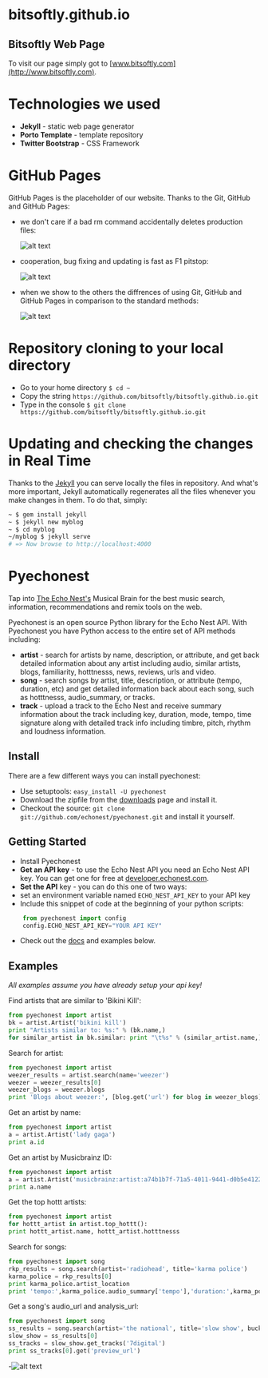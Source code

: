 bitsoftly.github.io
===================

**Bitsoftly Web Page**
------------------
To visit our page simply got to [www.bitsoftly.com](http://www.bitsoftly.com).

# Technologies we used

* **Jekyll** - static web page generator
* **Porto Template** - template repository
* **Twitter Bootstrap** - CSS Framework

# GitHub Pages

GitHub Pages is the placeholder of our website.
Thanks to the Git, GitHub and GitHub Pages:

- we don't care if a bad rm command accidentally deletes production files:
 
  ![alt text](http://i.imgur.com/Gf03RPe.gif "we don't care if a bad rm command accidentally deletes production files")

- cooperation, bug fixing and updating is fast as F1 pitstop:
 
  ![alt text](http://i.imgur.com/BPKQ2hX.gif "cooperation, bug fixing and updating is fast as F1 pitstop")

- when we show to the others the diffrences of using Git, GitHub and GitHub Pages in comparison to the standard methods:
 
  ![alt text](http://i.imgur.com/wD7lRWR.gif "when we show to the others the diffrences of using Git, GitHub and GitHub Pages in comparison to the standard methods")


# Repository cloning to your local directory

* Go to your home directory `$ cd ~`
* Copy the string `https://github.com/bitsoftly/bitsoftly.github.io.git`
* Type in the console `$ git clone https://github.com/bitsoftly/bitsoftly.github.io.git`

# Updating and checking the changes in Real Time

Thanks to the [Jekyll](http://jekyllrb.com/) you can serve locally the files in repository. And what's more important, Jekyll automatically regenerates all the files whenever you make changes in them.
To do that, simply:
```bash
~ $ gem install jekyll
~ $ jekyll new myblog
~ $ cd myblog
~/myblog $ jekyll serve
# => Now browse to http://localhost:4000
```


# Pyechonest

Tap into [The Echo Nest's](http://the.echonest.com/) Musical Brain for the best music search, information, recommendations and remix tools on the web.

Pyechonest is an open source Python library for the Echo Nest API.  With Pyechonest you have Python access to the entire set of API methods including:

* **artist** - search for artists by name, description, or attribute, and get back detailed information about any artist including audio, similar artists, blogs, familiarity, hotttnesss, news, reviews, urls and video.
* **song** - search songs by artist, title, description, or attribute (tempo, duration, etc) and get detailed information back about each song, such as hotttnesss, audio_summary, or tracks.
* **track** - upload a track to the Echo Nest and receive summary information about the track including key, duration, mode, tempo, time signature along with detailed track info including timbre, pitch, rhythm and loudness information.

## Install
There are a few different ways you can install pyechonest:

* Use setuptools: `easy_install -U pyechonest`
* Download the zipfile from the [downloads](https://github.com/echonest/pyechonest/archives/master) page and install it. 
* Checkout the source: `git clone git://github.com/echonest/pyechonest.git` and install it yourself.
   
## Getting Started
* Install Pyechonest
* **Get an API key** - to use the Echo Nest API you need an Echo Nest API key.  You can get one for free at [developer.echonest.com](http://developer.echonest.com).
* **Set the API** key - you can do this one of two ways:
* set an environment variable named `ECHO_NEST_API_KEY` to your API key
* Include this snippet of code at the beginning of your python scripts:

```python
    from pyechonest import config
    config.ECHO_NEST_API_KEY="YOUR API KEY"
```

* Check out the [docs](http://echonest.github.com/pyechonest/) and examples below.

## Examples
*All examples assume you have already setup your api key!*

Find artists that are similar to 'Bikini Kill':

```python
from pyechonest import artist
bk = artist.Artist('bikini kill')
print "Artists similar to: %s:" % (bk.name,)
for similar_artist in bk.similar: print "\t%s" % (similar_artist.name,)
```

Search for artist:
```python
from pyechonest import artist
weezer_results = artist.search(name='weezer')
weezer = weezer_results[0]
weezer_blogs = weezer.blogs
print 'Blogs about weezer:', [blog.get('url') for blog in weezer_blogs]
```

Get an artist by name:
```python
from pyechonest import artist
a = artist.Artist('lady gaga')
print a.id
```

Get an artist by Musicbrainz ID:
```python
from pyechonest import artist
a = artist.Artist('musicbrainz:artist:a74b1b7f-71a5-4011-9441-d0b5e4122711')
print a.name
```

Get the top hottt artists:
```python
from pyechonest import artist
for hottt_artist in artist.top_hottt():
print hottt_artist.name, hottt_artist.hotttnesss
```

Search for songs:
```python
from pyechonest import song
rkp_results = song.search(artist='radiohead', title='karma police')
karma_police = rkp_results[0]
print karma_police.artist_location
print 'tempo:',karma_police.audio_summary['tempo'],'duration:',karma_police.audio_summary['duration']
```

Get a song's audio_url and analysis_url:
```python
from pyechonest import song
ss_results = song.search(artist='the national', title='slow show', buckets=['id:7digital', 'tracks'], limit=True)
slow_show = ss_results[0]
ss_tracks = slow_show.get_tracks('7digital')
print ss_tracks[0].get('preview_url')
```

-![alt text](http://i.imgur.com/WWLYo.gif "Frustrated cat can't believe this is the 12th time he's clicked on an auto-linked README.md URL")

